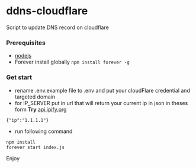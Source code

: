 # ddns-cloudflare
Script to update DNS record on cloudflare

### Prerequisites
- [nodejs](https://nodejs.org/en/)
- Forever install globally ```npm install forever -g```

### Get start
- rename .env.example file to .env and put your cloudFlare credential and targeted domain
- for IP_SERVER put in url that will return your current ip in json in theses form __Try__ [api.ipify.org](https://api.ipify.org/?format=json)
```
{"ip":"1.1.1.1"}
```
- run following command 
```
npm install
forever start index.js
```

Enjoy
